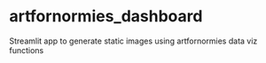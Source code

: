 # artfornormies_dashboard
Streamlit app to generate static images using artfornormies data viz functions
